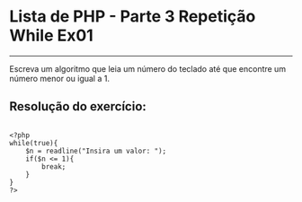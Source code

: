 # Lista de PHP - Parte 3 Repetição While Ex01

***

Escreva um algoritmo que leia um número do teclado até que encontre um número menor ou igual a 1.

## Resolução do exercício:

```

<?php
while(true){    
    $n = readline("Insira um valor: ");
    if($n <= 1){
        break;
    }
}
?>

```